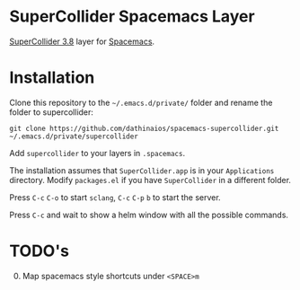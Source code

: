 SuperCollider Spacemacs Layer
=============================

[SuperCollider 3.8](http://supercollider.github.io/download.html) layer for [Spacemacs](http://spacemacs.org/).

# Installation

Clone this repository to the `~/.emacs.d/private/` folder and rename the folder to supercollider:

    git clone https://github.com/dathinaios/spacemacs-supercollider.git ~/.emacs.d/private/supercollider

Add `supercollider` to your layers in `.spacemacs`.

The installation assumes that `SuperCollider.app` is in your `Applications` directory. Modify `packages.el` if you have `SuperCollider` in a different folder.

Press `C-c` `C-o` to start `sclang`, `C-c` `C-p` `b` to start the server. 

Press `C-c` and wait to show a helm window with all the possible commands.

# TODO's

  0. Map spacemacs style shortcuts under `<SPACE>m`
